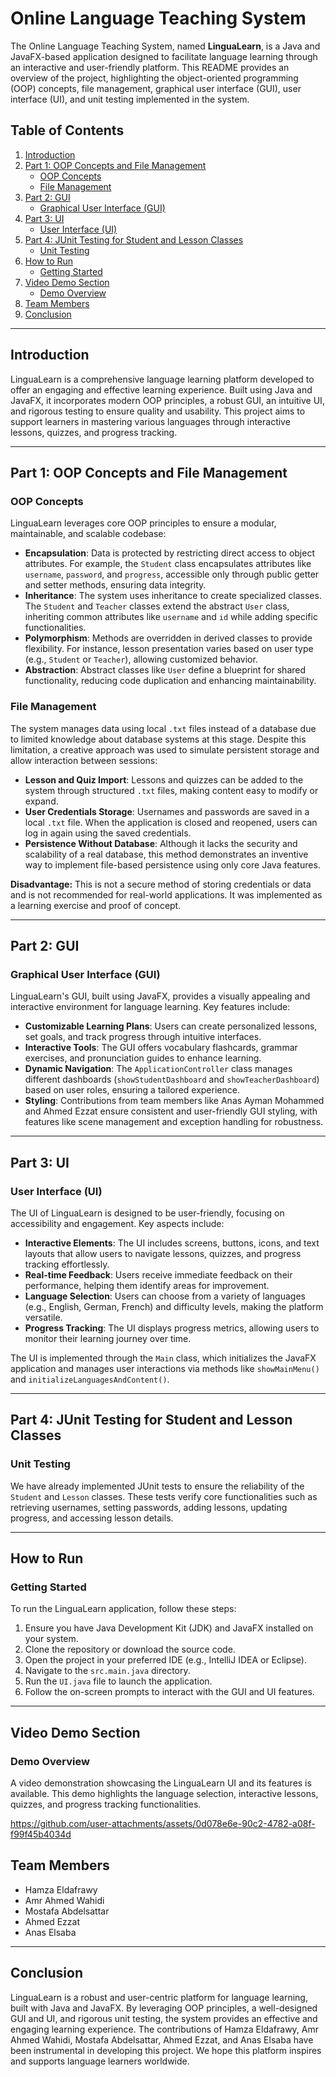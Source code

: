 # Online Language Teaching System

The Online Language Teaching System, named **LinguaLearn**, is a Java and JavaFX-based application designed to facilitate language learning through an interactive and user-friendly platform. This README provides an overview of the project, highlighting the object-oriented programming (OOP) concepts, file management, graphical user interface (GUI), user interface (UI), and unit testing implemented in the system.

##  Table of Contents


1. [Introduction](#introduction)  
2. [Part 1: OOP Concepts and File Management](#part-1-oop-concepts-and-file-management)  
   - [OOP Concepts](#oop-concepts)  
   - [File Management](#file-management)  
3. [Part 2: GUI](#part-2-gui)  
   - [Graphical User Interface (GUI)](#graphical-user-interface-gui)  
4. [Part 3: UI](#part-3-ui)  
   - [User Interface (UI)](#user-interface-ui)  
5. [Part 4: JUnit Testing for Student and Lesson Classes](#part-4-junit-testing-for-student-and-lesson-classes)  
   - [Unit Testing](#unit-testing)  
6. [How to Run](#how-to-run)  
   - [Getting Started](#getting-started)  
7. [Video Demo Section](#video-demo-section)  
   - [Demo Overview](#demo-overview)  
8. [Team Members](#team-members)  
9. [Conclusion](#conclusion)



---

## Introduction
LinguaLearn is a comprehensive language learning platform developed to offer an engaging and effective learning experience. Built using Java and JavaFX, it incorporates modern OOP principles, a robust GUI, an intuitive UI, and rigorous testing to ensure quality and usability. This project aims to support learners in mastering various languages through interactive lessons, quizzes, and progress tracking.

---

## Part 1: OOP Concepts and File Management

### OOP Concepts
LinguaLearn leverages core OOP principles to ensure a modular, maintainable, and scalable codebase:

- **Encapsulation**: Data is protected by restricting direct access to object attributes. For example, the `Student` class encapsulates attributes like `username`, `password`, and `progress`, accessible only through public getter and setter methods, ensuring data integrity.
- **Inheritance**: The system uses inheritance to create specialized classes. The `Student` and `Teacher` classes extend the abstract `User` class, inheriting common attributes like `username` and `id` while adding specific functionalities.
- **Polymorphism**: Methods are overridden in derived classes to provide flexibility. For instance, lesson presentation varies based on user type (e.g., `Student` or `Teacher`), allowing customized behavior.
- **Abstraction**: Abstract classes like `User` define a blueprint for shared functionality, reducing code duplication and enhancing maintainability.

### File Management

The system manages data using local `.txt` files instead of a database due to limited knowledge about database systems at this stage. Despite this limitation, a creative approach was used to simulate persistent storage and allow interaction between sessions:

- **Lesson and Quiz Import**: Lessons and quizzes can be added to the system through structured `.txt` files, making content easy to modify or expand.
- **User Credentials Storage**: Usernames and passwords are saved in a local `.txt` file. When the application is closed and reopened, users can log in again using the saved credentials.
- **Persistence Without Database**: Although it lacks the security and scalability of a real database, this method demonstrates an inventive way to implement file-based persistence using only core Java features.

**Disadvantage:** This is not a secure method of storing credentials or data and is not recommended for real-world applications. It was implemented as a learning exercise and proof of concept.

---

## Part 2: GUI

### Graphical User Interface (GUI)
LinguaLearn's GUI, built using JavaFX, provides a visually appealing and interactive environment for language learning. Key features include:

- **Customizable Learning Plans**: Users can create personalized lessons, set goals, and track progress through intuitive interfaces.
- **Interactive Tools**: The GUI offers vocabulary flashcards, grammar exercises, and pronunciation guides to enhance learning.
- **Dynamic Navigation**: The `ApplicationController` class manages different dashboards (`showStudentDashboard` and `showTeacherDashboard`) based on user roles, ensuring a tailored experience.
- **Styling**: Contributions from team members like Anas Ayman Mohammed and Ahmed Ezzat ensure consistent and user-friendly GUI styling, with features like scene management and exception handling for robustness.


---

## Part 3: UI

### User Interface (UI)
The UI of LinguaLearn is designed to be user-friendly, focusing on accessibility and engagement. Key aspects include:

- **Interactive Elements**: The UI includes screens, buttons, icons, and text layouts that allow users to navigate lessons, quizzes, and progress tracking effortlessly.
- **Real-time Feedback**: Users receive immediate feedback on their performance, helping them identify areas for improvement.
- **Language Selection**: Users can choose from a variety of languages (e.g., English, German, French) and difficulty levels, making the platform versatile.
- **Progress Tracking**: The UI displays progress metrics, allowing users to monitor their learning journey over time.

The UI is implemented through the `Main` class, which initializes the JavaFX application and manages user interactions via methods like `showMainMenu()` and `initializeLanguagesAndContent()`.


---

## Part 4: JUnit Testing for Student and Lesson Classes

### Unit Testing
We have already implemented JUnit tests to ensure the reliability of the `Student` and `Lesson` classes. These tests verify core functionalities such as retrieving usernames, setting passwords, adding lessons, updating progress, and accessing lesson details.


---

## How to Run

### Getting Started
To run the LinguaLearn application, follow these steps:

1. Ensure you have Java Development Kit (JDK) and JavaFX installed on your system.
2. Clone the repository or download the source code.
3. Open the project in your preferred IDE (e.g., IntelliJ IDEA or Eclipse).
4. Navigate to the `src.main.java` directory.
5. Run the `UI.java` file to launch the application.
6. Follow the on-screen prompts to interact with the GUI and UI features.


---

## Video Demo Section

### Demo Overview
A video demonstration showcasing the LinguaLearn UI and its features is available. This demo highlights the language selection, interactive lessons, quizzes, and progress tracking functionalities.

https://github.com/user-attachments/assets/0d078e6e-90c2-4782-a08f-f99f45b4034d

## Team Members
- Hamza Eldafrawy
- Amr Ahmed Wahidi
- Mostafa Abdelsattar
- Ahmed Ezzat
- Anas Elsaba

---
## Conclusion
LinguaLearn is a robust and user-centric platform for language learning, built with Java and JavaFX. By leveraging OOP principles, a well-designed GUI and UI, and rigorous unit testing, the system provides an effective and engaging learning experience. The contributions of Hamza Eldafrawy, Amr Ahmed Wahidi, Mostafa Abdelsattar, Ahmed Ezzat, and Anas Elsaba have been instrumental in developing this project. We hope this platform inspires and supports language learners worldwide.

